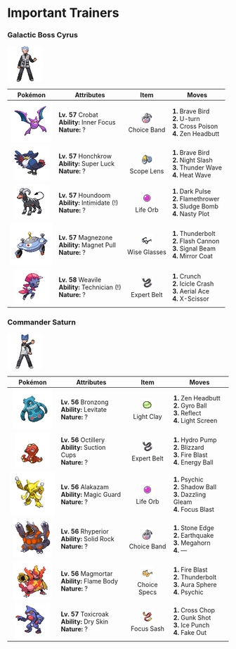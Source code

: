 # Important Trainers

### Galactic Boss Cyrus

![Galactic Boss Cyrus](../../assets/important_trainers/cyrus.png "Galactic Boss Cyrus")

| Pokémon | Attributes | Item | Moves |
|:-------:|------------|:----:|-------|
| ![Crobat](../../assets/sprites/crobat/front.gif "Crobat") | **Lv. 57** Crobat<br>**Ability:** <span class="tooltip" title="The Pokémon is protected from flinching.">Inner Focus</span><br>**Nature:** ? | ![Choice Band](../../assets/items/choice_band.png "Choice Band")<br><span class="tooltip" title="An item to be held by a Pokémon. This headband ups Attack, but allows the use of only one kind of move.">Choice Band</span> | **1.** Brave Bird<br>**2.** U-turn<br>**3.** Cross Poison<br>**4.** Zen Headbutt |
| ![Honchkrow](../../assets/sprites/honchkrow/front.gif "Honchkrow") | **Lv. 57** Honchkrow<br>**Ability:** <span class="tooltip" title="Heightens the critical-hit ratios of moves.">Super Luck</span><br>**Nature:** ? | ![Scope Lens](../../assets/items/scope_lens.png "Scope Lens")<br><span class="tooltip" title="An item to be held by a Pokémon. It is a lens that boosts the holder’s critical-hit ratio.">Scope Lens</span> | **1.** Brave Bird<br>**2.** Night Slash<br>**3.** Thunder Wave<br>**4.** Heat Wave |
| ![Houndoom](../../assets/sprites/houndoom/front.gif "Houndoom") | **Lv. 57** Houndoom<br>**Ability:** <span class="tooltip" title="Lowers the foe’s Attack stat.">Intimidate (!)</span><br>**Nature:** ? | ![Life Orb](../../assets/items/life_orb.png "Life Orb")<br><span class="tooltip" title="An item to be held by a Pokémon. It boosts the power of moves, but at the cost of some HP on each hit.">Life Orb</span> | **1.** Dark Pulse<br>**2.** Flamethrower<br>**3.** Sludge Bomb<br>**4.** Nasty Plot |
| ![Magnezone](../../assets/sprites/magnezone/front.gif "Magnezone") | **Lv. 57** Magnezone<br>**Ability:** <span class="tooltip" title="Prevents Steel-type Pokémon from escaping.">Magnet Pull</span><br>**Nature:** ? | ![Wise Glasses](../../assets/items/wise_glasses.png "Wise Glasses")<br><span class="tooltip" title="An item to be held by a Pokémon. It is a thick pair of glasses that slightly boosts the power of special moves.">Wise Glasses</span> | **1.** Thunderbolt<br>**2.** Flash Cannon<br>**3.** Signal Beam<br>**4.** Mirror Coat |
| ![Weavile](../../assets/sprites/weavile/front.gif "Weavile") | **Lv. 58** Weavile<br>**Ability:** <span class="tooltip" title="Powers up the Pokémon’s weaker moves.">Technician (!)</span><br>**Nature:** ? | ![Expert Belt](../../assets/items/expert_belt.png "Expert Belt")<br><span class="tooltip" title="An item to be held by a Pokémon. It is a well-worn belt that slightly boosts the power of supereffective moves.">Expert Belt</span> | **1.** Crunch<br>**2.** Icicle Crash<br>**3.** Aerial Ace<br>**4.** X-Scissor |


### Commander Saturn

![Commander Saturn](../../assets/important_trainers/saturn.png "Commander Saturn")

| Pokémon | Attributes | Item | Moves |
|:-------:|------------|:----:|-------|
| ![Bronzong](../../assets/sprites/bronzong/front.gif "Bronzong") | **Lv. 56** Bronzong<br>**Ability:** <span class="tooltip" title="Gives full immunity to all Ground-type moves.">Levitate</span><br>**Nature:** ? | ![Light Clay](../../assets/items/light_clay.png "Light Clay")<br><span class="tooltip" title="A Pokémon hold item that extends the duration of barrier moves like Light Screen and Reflect used by the holder.">Light Clay</span> | **1.** Zen Headbutt<br>**2.** Gyro Ball<br>**3.** Reflect<br>**4.** Light Screen |
| ![Octillery](../../assets/sprites/octillery/front.gif "Octillery") | **Lv. 56** Octillery<br>**Ability:** <span class="tooltip" title="Negates moves that force switching out.">Suction Cups</span><br>**Nature:** ? | ![Expert Belt](../../assets/items/expert_belt.png "Expert Belt")<br><span class="tooltip" title="An item to be held by a Pokémon. It is a well-worn belt that slightly boosts the power of supereffective moves.">Expert Belt</span> | **1.** Hydro Pump<br>**2.** Blizzard<br>**3.** Fire Blast<br>**4.** Energy Ball |
| ![Alakazam](../../assets/sprites/alakazam/front.gif "Alakazam") | **Lv. 56** Alakazam<br>**Ability:** <span class="tooltip" title="The Pokémon only takes damage from attacks.">Magic Guard</span><br>**Nature:** ? | ![Life Orb](../../assets/items/life_orb.png "Life Orb")<br><span class="tooltip" title="An item to be held by a Pokémon. It boosts the power of moves, but at the cost of some HP on each hit.">Life Orb</span> | **1.** Psychic<br>**2.** Shadow Ball<br>**3.** Dazzling Gleam<br>**4.** Focus Blast |
| ![Rhyperior](../../assets/sprites/rhyperior/front.gif "Rhyperior") | **Lv. 56** Rhyperior<br>**Ability:** <span class="tooltip" title="Powers down super­ effective moves.">Solid Rock</span><br>**Nature:** ? | ![Choice Band](../../assets/items/choice_band.png "Choice Band")<br><span class="tooltip" title="An item to be held by a Pokémon. This headband ups Attack, but allows the use of only one kind of move.">Choice Band</span> | **1.** Stone Edge<br>**2.** Earthquake<br>**3.** Megahorn<br>**4.** — |
| ![Magmortar](../../assets/sprites/magmortar/front.gif "Magmortar") | **Lv. 56** Magmortar<br>**Ability:** <span class="tooltip" title="Contact with the Pokémon may burn the foe.">Flame Body</span><br>**Nature:** ? | ![Choice Specs](../../assets/items/choice_specs.png "Choice Specs")<br><span class="tooltip" title="An item to be held by a Pokémon. These distinctive glasses boost Sp. Atk, but allow only one kind of move to be used.">Choice Specs</span> | **1.** Fire Blast<br>**2.** Thunderbolt<br>**3.** Aura Sphere<br>**4.** Psychic |
| ![Toxicroak](../../assets/sprites/toxicroak/front.gif "Toxicroak") | **Lv. 57** Toxicroak<br>**Ability:** <span class="tooltip" title="Reduces HP if it is hot. Water restores HP.">Dry Skin</span><br>**Nature:** ? | ![Focus Sash](../../assets/items/focus_sash.png "Focus Sash")<br><span class="tooltip" title="An item to be held by a Pokémon. If it has full HP, the holder will endure one potential KO attack, leaving 1 HP.">Focus Sash</span> | **1.** Cross Chop<br>**2.** Gunk Shot<br>**3.** Ice Punch<br>**4.** Fake Out |


